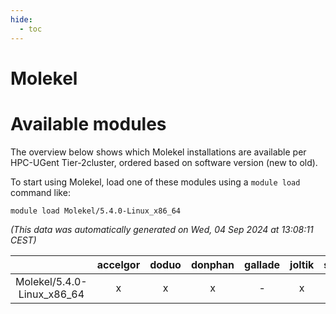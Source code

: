 ```yaml
---
hide:
  - toc
---
```


Molekel
=======

# Available modules


The overview below shows which Molekel installations are available per HPC-UGent Tier-2cluster, ordered based on software version (new to old).

To start using Molekel, load one of these modules using a `module load` command like:

```shell
module load Molekel/5.4.0-Linux_x86_64
```

*(This data was automatically generated on Wed, 04 Sep 2024 at 13:08:11 CEST)*  

| |accelgor|doduo|donphan|gallade|joltik|shinx|skitty|
| :---: | :---: | :---: | :---: | :---: | :---: | :---: | :---: |
|Molekel/5.4.0-Linux_x86_64|x|x|x|-|x|-|x|
